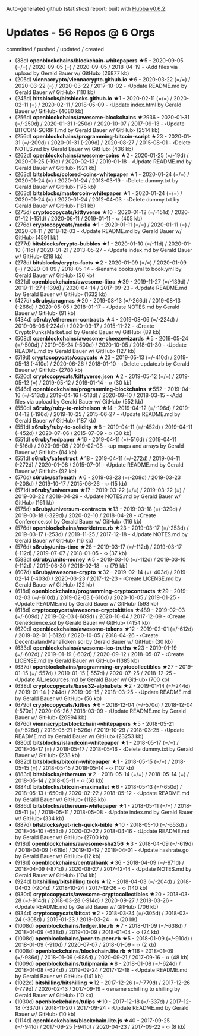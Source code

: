 Auto-generated github (statistics) report;
built with [Hubba v0.6.2](https://github.com/rubycoco/git/tree/master/hubba).


# Updates - 56 Repos @ 6 Orgs


committed / pushed / updated / created

- (38d) **openblockchains/blockchain-whitepapers** ★5 - 2020-09-05 (=/=) / 2020-09-05 (=) / 2020-09-05 / 2018-04-19 - ‹Add files via upload by Gerald Bauer w/ GitHub› (26877 kb)
- (205d) **viennacrypto/viennacrypto.github.io** ★6 - 2020-03-22 (=/=) / 2020-03-22 (=) / 2020-03-22 / 2017-10-02 - ‹Update README.md by Gerald Bauer w/ GitHub› (110 kb)
- (245d) **bitsblocks/bitsblocks.github.io** ★1 - 2020-02-11 (=/=) / 2020-02-11 (=) / 2020-02-11 / 2018-05-09 - ‹Update index.html by Gerald Bauer w/ GitHub› (4080 kb)
- (256d) **openblockchains/awesome-blockchains** ★2936 - 2020-01-31 (=/-250d) / 2020-01-31 (-250d) / 2020-10-07 / 2017-09-13 - ‹Update BITCOIN-SCRIPT.md by Gerald Bauer w/ GitHub› (2514 kb)
- (256d) **openblockchains/programming-bitcoin-script** ★23 - 2020-01-31 (=/-209d) / 2020-01-31 (-209d) / 2020-08-27 / 2015-08-01 - ‹Delete NOTES.md by Gerald Bauer w/ GitHub› (436 kb)
- (262d) **openblockchains/awesome-coins** ★2 - 2020-01-25 (=/-19d) / 2020-01-25 (-19d) / 2020-02-13 / 2019-01-18 - ‹Update README.md by Gerald Bauer w/ GitHub› (921 kb)
- (263d) **bitsblocks/colored-coins-whitepaper** ★1 - 2020-01-24 (=/=) / 2020-01-24 (=) / 2020-01-24 / 2013-03-19 - ‹Delete dummy.txt by Gerald Bauer w/ GitHub› (175 kb)
- (263d) **bitsblocks/mastercoin-whitepaper** ★1 - 2020-01-24 (=/=) / 2020-01-24 (=) / 2020-01-24 / 2012-04-03 - ‹Delete dummy.txt by Gerald Bauer w/ GitHub› (181 kb)
- (275d) **cryptocopycats/kittyverse** ★10 - 2020-01-12 (=/-151d) / 2020-01-12 (-151d) / 2020-06-11 / 2019-01-11 - ‹› (405 kb)
- (276d) **cryptocopycats/media** ★1 - 2020-01-11 (=/=) / 2020-01-11 (=) / 2020-01-11 / 2018-12-03 - ‹Update README.md by Gerald Bauer w/ GitHub› (4591 kb)
- (277d) **bitsblocks/crypto-bubbles** ★1 - 2020-01-10 (=/-11d) / 2020-01-10 (-11d) / 2020-01-21 / 2013-05-27 - ‹Update index.md by Gerald Bauer w/ GitHub› (218 kb)
- (278d) **bitsblocks/crypto-facts** ★2 - 2020-01-09 (=/=) / 2020-01-09 (=) / 2020-01-09 / 2018-05-14 - ‹Rename books.yml to book.yml by Gerald Bauer w/ GitHub› (36 kb)
- (321d) **openblockchains/awesome-libra** ★39 - 2019-11-27 (=/-139d) / 2019-11-27 (-139d) / 2020-04-14 / 2017-09-23 - ‹Update README.md by Gerald Bauer w/ GitHub› (1632 kb)
- (427d) **s6ruby/pragmas** ★20 - 2019-08-13 (=/-266d) / 2019-08-13 (-266d) / 2020-05-05 / 2018-01-17 - ‹Update NOTES.md by Gerald Bauer w/ GitHub› (91 kb)
- (434d) **s6ruby/ethereum-contracts** ★4 - 2019-08-06 (=/-224d) / 2019-08-06 (-224d) / 2020-03-17 / 2015-11-22 - ‹Create CryptoPunksMarket.sol by Gerald Bauer w/ GitHub› (89 kb)
- (508d) **openblockchains/awesome-cheezewizards** ★5 - 2019-05-24 (=/-500d) / 2019-05-24 (-500d) / 2020-10-05 / 2018-01-30 - ‹Update README.md by Gerald Bauer w/ GitHub› (127 kb)
- (519d) **cryptocopycats/copycats** ★23 - 2019-05-13 (=/-410d) / 2019-05-13 (-410d) / 2020-06-26 / 2018-01-10 - ‹Delete update.rb by Gerald Bauer w/ GitHub› (2788 kb)
- (520d) **cryptocopycats/kittyverse.json** ★2 - 2019-05-12 (=/=) / 2019-05-12 (=) / 2019-05-12 / 2019-01-14 - ‹› (30 kb)
- (546d) **openblockchains/programming-blockchains** ★552 - 2019-04-16 (=/-513d) / 2019-04-16 (-513d) / 2020-09-10 / 2018-03-15 - ‹Add files via upload by Gerald Bauer w/ GitHub› (552 kb)
- (550d) **s6ruby/ruby-to-michelson** ★14 - 2019-04-12 (=/-196d) / 2019-04-12 (-196d) / 2019-10-25 / 2015-06-27 - ‹Update README.md by Gerald Bauer w/ GitHub› (187 kb)
- (551d) **s6ruby/ruby-to-solidity** ★8 - 2019-04-11 (=/-452d) / 2019-04-11 (-452d) / 2020-07-06 / 2015-07-09 - ‹› (30 kb)
- (551d) **s6ruby/redpaper** ★16 - 2019-04-11 (=/-516d) / 2019-04-11 (-516d) / 2020-09-08 / 2019-02-08 - ‹up maps and arrays by Gerald Bauer w/ GitHub› (84 kb)
- (551d) **s6ruby/safestruct** ★18 - 2019-04-11 (=/-272d) / 2019-04-11 (-272d) / 2020-01-08 / 2015-07-01 - ‹Update README.md by Gerald Bauer w/ GitHub› (92 kb)
- (570d) **s6ruby/safemath** ★6 - 2019-03-23 (=/-208d) / 2019-03-23 (-208d) / 2019-10-17 / 2015-06-26 - ‹› (15 kb)
- (571d) **s6ruby/universum** ★17 - 2019-03-22 (=/=) / 2019-03-22 (=) / 2019-03-22 / 2018-04-29 - ‹Update NOTES.md by Gerald Bauer w/ GitHub› (161 kb)
- (575d) **s6ruby/universum-contracts** ★13 - 2019-03-18 (=/-329d) / 2019-03-18 (-329d) / 2020-02-10 / 2018-04-28 - ‹Create Conference.sol by Gerald Bauer w/ GitHub› (116 kb)
- (576d) **openblockchains/merkletree.rb** ★23 - 2019-03-17 (=/-253d) / 2019-03-17 (-253d) / 2019-11-25 / 2017-12-18 - ‹Update NOTES.md by Gerald Bauer w/ GitHub› (16 kb)
- (576d) **s6ruby/units-time** ★28 - 2019-03-17 (=/-112d) / 2019-03-17 (-112d) / 2019-07-07 / 2018-01-05 - ‹› (37 kb)
- (583d) **s6ruby/units-money** ★5 - 2019-03-10 (=/-112d) / 2019-03-10 (-112d) / 2019-06-30 / 2016-02-18 - ‹› (79 kb)
- (607d) **s6ruby/awesome-crypto** ★32 - 2019-02-14 (=/-403d) / 2019-02-14 (-403d) / 2020-03-23 / 2017-12-23 - ‹Create LICENSE.md by Gerald Bauer w/ GitHub› (22 kb)
- (618d) **openblockchains/programming-cryptocontracts** ★29 - 2019-02-03 (=/-610d) / 2019-02-03 (-610d) / 2020-10-05 / 2019-01-25 - ‹Update README.md by Gerald Bauer w/ GitHub› (593 kb)
- (618d) **cryptocopycats/awesome-cryptokitties** ★489 - 2019-02-03 (=/-609d) / 2019-02-03 (-609d) / 2020-10-04 / 2017-12-09 - ‹Create GeneScience.sol by Gerald Bauer w/ GitHub› (4154 kb)
- (620d) **openblockchains/awesome-tokens** ★12 - 2019-02-01 (=/-612d) / 2019-02-01 (-612d) / 2020-10-05 / 2018-04-26 - ‹Create DecentralandManaToken.sol by Gerald Bauer w/ GitHub› (30 kb)
- (633d) **openblockchains/awesome-ico-truths** ★23 - 2019-01-19 (=/-602d) / 2019-01-19 (-602d) / 2020-09-12 / 2018-05-07 - ‹Create LICENSE.md by Gerald Bauer w/ GitHub› (1385 kb)
- (637d) **openblockchains/programming-cryptocollectibles** ★27 - 2019-01-15 (=/-557d) / 2019-01-15 (-557d) / 2020-07-25 / 2018-12-25 - ‹Update A1_resources.md by Gerald Bauer w/ GitHub› (700 kb)
- (638d) **cryptocopycats/base32-alphabets** ★2 - 2019-01-14 (=/-244d) / 2019-01-14 (-244d) / 2019-09-15 / 2018-03-25 - ‹Update README.md by Gerald Bauer w/ GitHub› (56 kb)
- (679d) **cryptocopycats/kitties** ★6 - 2018-12-04 (=/-570d) / 2018-12-04 (-570d) / 2020-06-26 / 2018-03-09 - ‹Update README.md by Gerald Bauer w/ GitHub› (26994 kb)
- (876d) **viennacrypto/blockchain-whitepapers** ★5 - 2018-05-21 (=/-526d) / 2018-05-21 (-526d) / 2019-10-29 / 2018-03-25 - ‹Update README.md by Gerald Bauer w/ GitHub› (23253 kb)
- (880d) **bitsblocks/islandcoin-whitepaper** ★1 - 2018-05-17 (=/=) / 2018-05-17 (=) / 2018-05-17 / 2018-05-16 - ‹Delete dummy.txt by Gerald Bauer w/ GitHub› (238 kb)
- (882d) **bitsblocks/bitcoin-whitepaper** ★1 - 2018-05-15 (=/=) / 2018-05-15 (=) / 2018-05-15 / 2018-05-14 - ‹› (107 kb)
- (883d) **bitsblocks/ethereum** ★2 - 2018-05-14 (=/=) / 2018-05-14 (=) / 2018-05-14 / 2018-05-11 - ‹› (50 kb)
- (884d) **bitsblocks/bitcoin-maximalist** ★6 - 2018-05-13 (=/-650d) / 2018-05-13 (-650d) / 2020-02-22 / 2018-05-12 - ‹Update README.md by Gerald Bauer w/ GitHub› (1128 kb)
- (886d) **bitsblocks/ethereum-whitepaper** ★1 - 2018-05-11 (=/=) / 2018-05-11 (=) / 2018-05-11 / 2018-05-08 - ‹Update index.md by Gerald Bauer w/ GitHub› (334 kb)
- (887d) **bitsblocks/get-rich-quick-bible** ★10 - 2018-05-10 (=/-653d) / 2018-05-10 (-653d) / 2020-02-22 / 2018-04-16 - ‹Update README.md by Gerald Bauer w/ GitHub› (2700 kb)
- (918d) **openblockchains/awesome-sha256** ★3 - 2018-04-09 (=/-619d) / 2018-04-09 (-619d) / 2019-12-19 / 2018-04-01 - ‹Update hashrate.go by Gerald Bauer w/ GitHub› (12 kb)
- (918d) **openblockchains/centralbank** ★36 - 2018-04-09 (=/-871d) / 2018-04-09 (-871d) / 2020-08-27 / 2017-12-14 - ‹Update NOTES.md by Gerald Bauer w/ GitHub› (104 kb)
- (924d) **bitshilling/bitshilling.tools** ★12 - 2018-04-03 (=/-204d) / 2018-04-03 (-204d) / 2018-10-24 / 2017-12-26 - ‹› (140 kb)
- (930d) **cryptocopycats/awesome-cryptocollectibles** ★20 - 2018-03-28 (=/-914d) / 2018-03-28 (-914d) / 2020-09-27 / 2018-03-26 - ‹Update README.md by Gerald Bauer w/ GitHub› (706 kb)
- (934d) **cryptocopycats/bitcat** ★2 - 2018-03-24 (=/-305d) / 2018-03-24 (-305d) / 2019-01-23 / 2018-03-24 - ‹› (20 kb)
- (1008d) **openblockchains/ledger.lite.rb** ★7 - 2018-01-09 (=/-638d) / 2018-01-09 (-638d) / 2019-10-09 / 2018-01-04 - ‹› (24 kb)
- (1008d) **openblockchains/peer-to-peer.rb** ★5 - 2018-01-09 (=/-910d) / 2018-01-09 (-910d) / 2020-07-07 / 2018-01-09 - ‹› (2 kb)
- (1008d) **openblockchains/blockchain.lite.rb** ★116 - 2018-01-09 (=/-986d) / 2018-01-09 (-986d) / 2020-09-21 / 2017-09-16 - ‹› (48 kb)
- (1009d) **openblockchains/tulipmania** ★8 - 2018-01-08 (=/-624d) / 2018-01-08 (-624d) / 2019-09-24 / 2017-12-18 - ‹Update README.md by Gerald Bauer w/ GitHub› (141 kb)
- (1022d) **bitshilling/bitshilling** ★12 - 2017-12-26 (=/-779d) / 2017-12-26 (-779d) / 2020-02-13 / 2017-09-19 - ‹rename schilling to shilling by Gerald Bauer w/ GitHub› (10 kb)
- (1030d) **openblockchains/tulips** ★10 - 2017-12-18 (=/-337d) / 2017-12-18 (-337d) / 2018-11-20 / 2017-09-24 - ‹Update README.md by Gerald Bauer w/ GitHub› (10 kb)
- (1114d) **openblockchains/blockchain.lite.js** ★40 - 2017-09-25 (=/-941d) / 2017-09-25 (-941d) / 2020-04-23 / 2017-09-22 - ‹› (8 kb)
<!-- break -->


